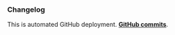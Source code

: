 ### Changelog

This is automated GitHub deployment. **[GitHub commits](https://github.com/NayNet/ElsaWinVHD/commits/master)**.